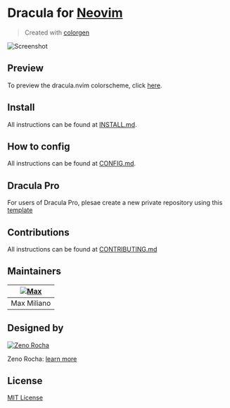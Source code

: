 # Dracula for [Neovim](https://neovim.io)

> Created with [colorgen](https://github.com/ChristianChiarulli/colorgen-nvim)

![Screenshot](https://user-images.githubusercontent.com/50273941/227779719-6e003e4a-f8e8-40bc-8a9f-ebfd7ea13fe6.png)

## Preview

To preview the dracula.nvim colorscheme, click [here](https://github.com/maxmx03/dracula.nvim/blob/draculapro/PREVIEW.md).

## Install

All instructions can be found at [INSTALL.md](https://github.com/maxmx03/dracula.nvim/blob/draculapro/INSTALL.md).

## How to config

All instructions can be found at [CONFIG.md](https://github.com/maxmx03/dracula.nvim/blob/draculapro/CONFIG.md).

## Dracula Pro

For users of Dracula Pro, plesae create a new private repository using this [template](https://github.com/maxmx03/draculapro-template)

## Contributions

All instructions can be found at [CONTRIBUTING.md](https://github.com/maxmx03/dracula.nvim/blob/draculapro/CONTRIBUTING.md)

## Maintainers

| [![Max](https://github.com/maxmx03.png?size=100)](https://github.com/maxmx03) |
| ----------------------------------------------------------------------------- |
| Max Miliano                                                                   |

## Designed by

 [![Zeno Rocha](https://github.com/zenorocha.png?size=100)](https://github.com/zenorocha)

Zeno Rocha: [learn more](https://draculatheme.com/about)

## License

[MIT License](./LICENSE)
